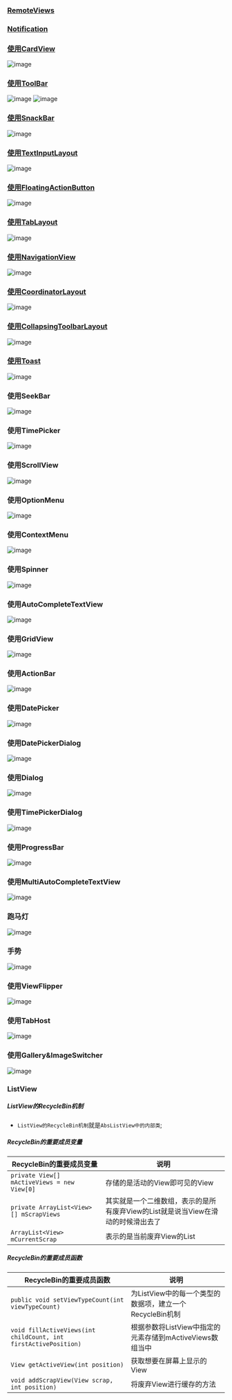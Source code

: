### [RemoteViews](https://github.com/ningbaoqi/View/blob/master/README-RemoteView.md)
### [Notification](https://github.com/ningbaoqi/View/blob/master/README-Notification.md)
### [使用CardView](https://github.com/ningbaoqi/View/commit/c2d09c25e3190911d1b613c3f5046d36c73167b5)
![image](https://github.com/ningbaoqi/View/blob/master/gif/cardview.gif)
### [使用ToolBar](https://github.com/ningbaoqi/View/commit/3c571cdf53ce678a3ae73d6cfba2f3c1b88bb69a)
![image](https://github.com/ningbaoqi/View/blob/master/gif/ToolBar.png)
![image](https://github.com/ningbaoqi/View/blob/master/gif/toolbar.gif)
### [使用SnackBar](https://github.com/ningbaoqi/View/commit/39e71e53adb728ad0927ef2c911017b8b4c11694)
![image](https://github.com/ningbaoqi/View/blob/master/gif/snackbar.gif)
### [使用TextInputLayout](https://github.com/ningbaoqi/View/commit/81ecd05aeeb78030a28e4365e5c0493e4dafdc3e)
![image](https://github.com/ningbaoqi/View/blob/master/gif/textinputlayout.gif)
### [使用FloatingActionButton](https://github.com/ningbaoqi/View/commit/09ebd983b8828b979f47cea482fbc31c73c61985)
![image](https://github.com/ningbaoqi/View/blob/master/gif/floatactionbutton.gif)
### [使用TabLayout](https://github.com/ningbaoqi/View/commit/b647a553ff814cda8e2e4fd8ed5d6a855985d397)
![image](https://github.com/ningbaoqi/View/blob/master/gif/TabLayout.gif)
### [使用NavigationView](https://github.com/ningbaoqi/View/commit/55c7b1e91955f24265e7e6b7ceeb1b31025b9032)
![image](https://github.com/ningbaoqi/View/blob/master/gif/navigationview.gif)
### [使用CoordinatorLayout](https://github.com/ningbaoqi/View/commit/939e44b1d756a27d9d151ce9fc5ec17f7b295a2f)
![image](https://github.com/ningbaoqi/View/blob/master/gif/CoordinatorLayout.gif)
### [使用CollapsingToolbarLayout](https://github.com/ningbaoqi/View/commit/66a773abd263dd73656d2625f7ea364b67f412ec)
![image](https://github.com/ningbaoqi/View/blob/master/gif/CollapsingToolbarLayout.gif)
### [使用Toast](https://github.com/ningbaoqi/View/commit/1cc81b17494dbec0588e07c74f34706770a480c6)
![image](https://github.com/ningbaoqi/View/blob/master/gif/toast.gif)
### 使用SeekBar
![image](https://github.com/ningbaoqi/View/blob/master/gif/seekbar.gif)
### 使用TimePicker
![image](https://github.com/ningbaoqi/View/blob/master/gif/timepicker.gif)
### 使用ScrollView
![image](https://github.com/ningbaoqi/View/blob/master/gif/scrollview.gif)
### 使用OptionMenu
![image](https://github.com/ningbaoqi/View/blob/master/gif/optionmenu.gif)
### 使用ContextMenu
![image](https://github.com/ningbaoqi/View/blob/master/gif/contextmenu.gif)
### 使用Spinner
![image](https://github.com/ningbaoqi/View/blob/master/gif/spinner.gif)
### 使用AutoCompleteTextView
![image](https://github.com/ningbaoqi/View/blob/master/gif/autocompletetextview.gif)
### 使用GridView
![image](https://github.com/ningbaoqi/View/blob/master/gif/gridview.gif)
### 使用ActionBar
![image](https://github.com/ningbaoqi/View/blob/master/gif/actionbar.gif)
### 使用DatePicker
![image](https://github.com/ningbaoqi/View/blob/master/gif/datepicker.gif)
### 使用DatePickerDialog
![image](https://github.com/ningbaoqi/View/blob/master/gif/datepickerdialog.gif)
### 使用Dialog
![image](https://github.com/ningbaoqi/View/blob/master/gif/dialog.gif)
### 使用TimePickerDialog
![image](https://github.com/ningbaoqi/View/blob/master/gif/TimePickerDialog.gif)
### 使用ProgressBar
![image](https://github.com/ningbaoqi/View/blob/master/gif/progressbar.gif)
### 使用MultiAutoCompleteTextView
![image](https://github.com/ningbaoqi/View/blob/master/gif/MultiAutoCompleteTextView.gif)
### 跑马灯
![image](https://github.com/ningbaoqi/View/blob/master/gif/marqueetext.gif)
### 手势
![image](https://github.com/ningbaoqi/View/blob/master/gif/guesture.gif)
### 使用ViewFlipper
![image](https://github.com/ningbaoqi/View/blob/master/gif/viewflipper.gif)
### 使用TabHost
![image](https://github.com/ningbaoqi/View/blob/master/gif/tabhost.gif)
### 使用Gallery&ImageSwitcher
![image](https://github.com/ningbaoqi/View/blob/master/gif/gallery.gif)
### ListView
##### ListView的RecycleBin机制
+ `ListView的RecycleBin机制`就是`AbsListView中的内部类`;
##### RecycleBin的重要成员变量

|RecycleBin的重要成员变量|说明|
|------|------|
|`private View[] mActiveViews = new View[0]`|存储的是活动的View即可见的View|
|`private ArrayList<View>[] mScrapViews`|其实就是一个二维数组，表示的是所有废弃View的List就是说当View在滑动的时候滑出去了|
|`ArrayList<View> mCurrentScrap`|表示的是当前废弃View的List|

##### RecycleBin的重要成员函数

|RecycleBin的重要成员函数|说明|
|------|------|
|`public void setViewTypeCount(int viewTypeCount)`|为ListView中的每一个类型的数据项，建立一个RecycleBin机制|
|`void fillActiveViews(int childCount, int firstActivePosition)`|根据参数将ListView中指定的元素存储到mActiveViews数组当中|
|`View getActiveView(int position)`|获取想要在屏幕上显示的View|
|`void addScrapView(View scrap, int position)`|将废弃View进行缓存的方法|
